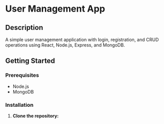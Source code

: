 # User Management App

## Description
A simple user management application with login, registration, and CRUD operations using React, Node.js, Express, and MongoDB.

## Getting Started

### Prerequisites
- Node.js
- MongoDB

### Installation

1. **Clone the repository:**

